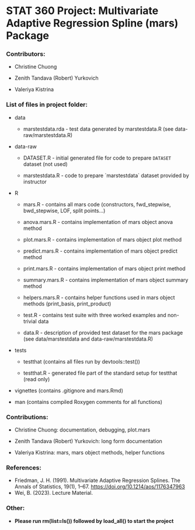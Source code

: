 # STAT 360 Project: Multivariate Adaptive Regression Spline (mars) Package

### Contributors:

-   Christine Chuong

-   Zenith Tandava (Robert) Yurkovich

-   Valeriya Kistrina

### List of files in project folder:

-   data

    -   marstestdata.rda - test data generated by marstestdata.R (see
        data-raw/marstestdata.R)

-   data-raw

    -   DATASET.R - initial generated file for code to prepare
        `DATASET` dataset (not used)

    -   marstestdata.R - code to prepare \`marstestdata\` dataset
        provided by instructor

-   R

    -   mars.R - contains all mars code (constructors, fwd_stepwise,
        bwd_stepwise, LOF, split points...)

    -   anova.mars.R - contains implementation of mars object anova
        method

    -   plot.mars.R - contains implementation of mars object plot method

    -   predict.mars.R - contains implementation of mars object predict
        method

    -   print.mars.R - contains implementation of mars object print
        method

    -   summary.mars.R - contains implementation of mars object summary
        method

    -   helpers.mars.R - contains helper functions used in mars object
        methods (print_basis, print_product)

    -   test.R - contains test suite with three worked examples and
        non-trivial data

    -   data.R - description of provided test dataset for the mars
        package (see data/marstestdata and data-raw/marstestdata.R)

-   tests

    -   testthat (contains all files run by devtools::test())

    -   testthat.R - generated file part of the standard setup for
        testthat (read only)

-   vignettes (contains .gitignore and mars.Rmd)

-   man (contains compiled Roxygen comments for all functions)

### Contributions:

-   Christine Chuong: documentation, debugging, plot.mars

-   Zenith Tandava (Robert) Yurkovich: long form documentation

-   Valeriya Kistrina: mars, mars object methods, helper functions

### References:
-   Friedman, J. H. (1991). Multivariate Adaptive Regression Splines. The Annals of Statistics, 19(1), 1–67. https://doi.org/10.1214/aos/1176347963
-   Wei, B. (2023). Lecture Material.

### Other:

-   **Please run rm(list=ls()) followed by load_all() to start the
    project**
